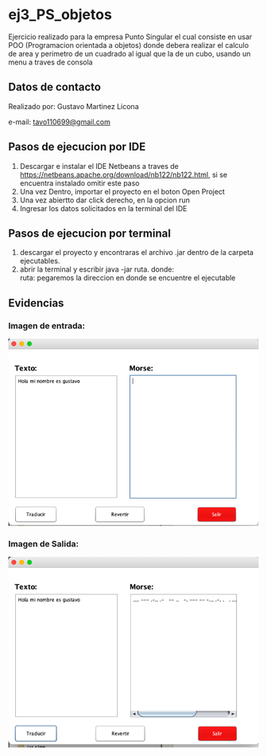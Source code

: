 # ej3_PS_objetos

Ejercicio realizado para la empresa Punto Singular el cual consiste en usar POO (Programacion orientada a objetos) donde debera realizar el calculo de area y perimetro de un cuadrado al igual que la de un cubo, usando un menu a traves de consola

## Datos de contacto

Realizado por: Gustavo Martinez Licona

  e-mail: tavo110699@gmail.com


## Pasos de ejecucion por IDE

1.	Descargar e instalar el IDE Netbeans a traves de https://netbeans.apache.org/download/nb122/nb122.html, si se encuentra instalado omitir este paso 
2.	Una vez Dentro, importar el proyecto en el boton Open Project
3.	Una vez abiertto dar click derecho, en la opcion run
4. Ingresar los datos solicitados en la terminal del IDE

## Pasos de ejecucion por terminal 

1. descargar el proyecto y encontraras el archivo .jar dentro de la carpeta ejecutables.
2.	abrir la terminal y escribir java -jar ruta. 
donde:  
ruta: pegaremos la direccion en donde se encuentre el ejecutable

## Evidencias

### Imagen de entrada:  
![alt text](https://github.com/tavo110699/ej1_PS_morse/blob/main/evidencias/img_entrada.png)  
### Imagen de Salida:  
![alt text](https://github.com/tavo110699/ej1_PS_morse/blob/main/evidencias/imgSalida.png)